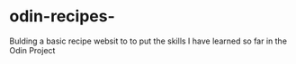 # odin-recipes-
Bulding a basic recipe websit to to put the skills I have learned so far in the Odin Project